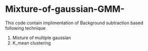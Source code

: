 # Mixture-of-gaussian-GMM-
This code contain implimentation of Background subtraction based following technique 
1. Mixture of multiple gaussian 
2. K_mean clustering

